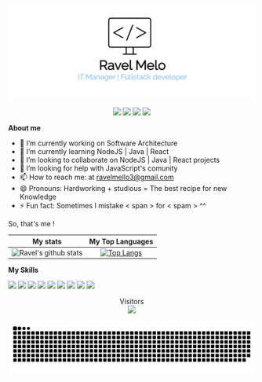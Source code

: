 <p align="center">
	<img src="https://github.com/ravelmello/ravelmello/blob/master/ravel.png?raw=true" width="700"/>
 </p>

<p align="center">
<a href="https://www.instagram.com/ravelmello3/" target="_blank"><img src="https://img.shields.io/badge/-Instagram-%23E4405F?style=for-the-badge&logo=instagram&logoColor=white" target="_blank"></a>
<a href="https://www.linkedin.com/in/ravel-mello" target="_blank"><img src="https://img.shields.io/badge/-LinkedIn-%230077B5?style=for-the-badge&logo=linkedin&logoColor=white" target="_blank"></a>
<a href="https://github.com/ravelmello" target="_blank">
<a href="mailto:ravelmello3@gmail.com" alt="Gmail" target="_blank">
  <img src="https://img.shields.io/badge/-Gmail-FF0000?style=for-the-badge&labelColor=FF0000&logo=gmail&logoColor=white&link=mailto:ravelmello3@gmail.com"></a>
<a href="https://ravelmello.github.io" target="_blank">
<img 
src="https://img.shields.io/badge/personal%20site-ccccc5?style=for-the-badge&logo=superuser&logoColor=red"/> 
</a>
</p>

**About me**
	
<p align="center">
  
- 🔭 I’m currently working on Software Architecture 
- 🌱 I’m currently learning NodeJS | Java | React
- 👯 I’m looking to collaborate on NodeJS | Java | React projects
- 🤔 I’m looking for help with JavaScript's comunity
- 📫 How to reach me: at ravelmello3@gmail.com
- 😄 Pronouns: Hardworking + studious = The best recipe for new Knowledge
- ⚡ Fun fact: Sometimes I mistake < span > for < spam >  ^^
  

So, that's me !

</p>  

<div>
	
My stats | My Top Languages 
:----------:|:---------:
|![Ravel's github stats](https://github-readme-stats.vercel.app/api?username=ravelmello&show_icons=true&theme=white) |[![Top Langs](https://github-readme-stats.vercel.app/api/top-langs/?username=ravelmello&layout=compact)](https://github.com/ravelmello/github-readme-stats) 
	
	
**My Skills**	

<p aling="center">

<img src="https://camo.githubusercontent.com/d63d473e728e20a286d22bb2226a7bf45a2b9ac6c72c59c0e61e9730bfe4168c/68747470733a2f2f696d672e736869656c64732e696f2f62616467652f48544d4c352d4533344632363f7374796c653d666f722d7468652d6261646765266c6f676f3d68746d6c35266c6f676f436f6c6f723d7768697465">
<img src="https://camo.githubusercontent.com/3a0f693cfa032ea4404e8e02d485599bd0d192282b921026e89d271aaa3d7565/68747470733a2f2f696d672e736869656c64732e696f2f62616467652f435353332d3135373242363f7374796c653d666f722d7468652d6261646765266c6f676f3d63737333266c6f676f436f6c6f723d7768697465">
<img src="https://camo.githubusercontent.com/9d07c04bdd98c662d5df9d4e1cc1de8446ffeaebca330feb161f1fb8e1188204/68747470733a2f2f696d672e736869656c64732e696f2f62616467652f4a6176615363726970742d4637444631453f7374796c653d666f722d7468652d6261646765266c6f676f3d6a617661736372697074266c6f676f436f6c6f723d626c61636b">
<img src="https://img.shields.io/badge/Git-E34F26?style=for-the-badge&logo=git&logoColor=white">
<img src="https://img.shields.io/badge/docker-20232A?style=for-the-badge&logo=docker&logoColor=61DAFB">
<img src="https://img.shields.io/badge/kubernetes-blue?style=for-the-badge&logo=kubernetes&logoColor=white">
<img src="https://img.shields.io/badge/java-cccccc?style=for-the-badge&logo=java&logoColor=red">
<img src="https://img.shields.io/badge/TypeScript-b9ddf8?style=for-the-badge&logo=typescript&logoColor=black">
<img src="https://img.shields.io/badge/jenkins-ccccc5?style=for-the-badge&logo=jenkins&logoColor=red">

	
	
	
</p>
	

<p align="center">
	  Visitors <br>
<img src="https://profile-counter.glitch.me/ravelmello/count.svg" />
</p>	  
	

	
![Snake animation](https://github.com/ravelmello/ravelmello/blob/output/github-contribution-grid-snake.svg)

<!--
**ravelmello/ravelmello** is a ✨ _special_ ✨ repository because its `README.md` (this file) appears on your GitHub profile.

Here are some ideas to get you started:

- 🔭 I’m currently working on ...
- 🌱 I’m currently learning ...
- 👯 I’m looking to collaborate on ...
- 🤔 I’m looking for help with ...
- 💬 Ask me about ...
- 📫 How to reach me: ...
- 😄 Pronouns: ...
- ⚡ Fun fact: ...
-->
